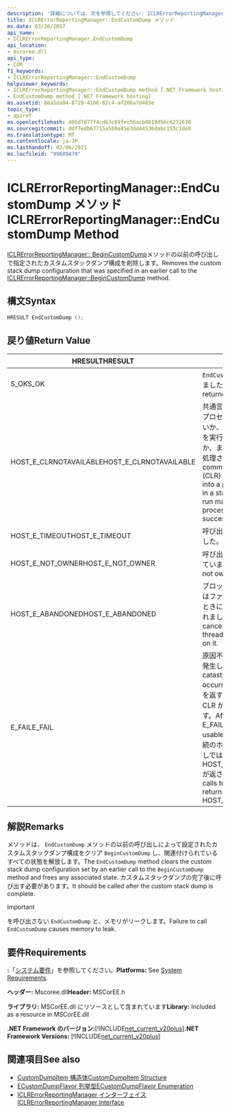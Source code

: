 ```yaml
---
description: '詳細については、次を参照してください: ICLRErrorReportingManager:: EndCustomDump メソッド'
title: ICLRErrorReportingManager::EndCustomDump メソッド
ms.date: 03/30/2017
api_name:
- ICLRErrorReportingManager.EndCustomDump
api_location:
- mscoree.dll
api_type:
- COM
f1_keywords:
- ICLRErrorReportingManager::EndCustomDump
helpviewer_keywords:
- ICLRErrorReportingManager::EndCustomDump method [.NET Framework hosting]
- EndCustomDump method [.NET Framework hosting]
ms.assetid: 88a5da04-8729-4108-82c4-af206a7d483e
topic_type:
- apiref
ms.openlocfilehash: 406d7d77f4cd63c69fec56acb0819d56c6271630
ms.sourcegitcommit: ddf7edb67715a5b9a45e3dd44536dabc153c1de0
ms.translationtype: MT
ms.contentlocale: ja-JP
ms.lasthandoff: 02/06/2021
ms.locfileid: "99689470"
---
```

# <a name="iclrerrorreportingmanagerendcustomdump-method"></a><span data-ttu-id="228d4-103">ICLRErrorReportingManager::EndCustomDump メソッド</span><span class="sxs-lookup"><span data-stu-id="228d4-103">ICLRErrorReportingManager::EndCustomDump Method</span></span>

<span data-ttu-id="228d4-104">[ICLRErrorReportingManager:: BeginCustomDump](iclrerrorreportingmanager-begincustomdump-method.md)メソッドの以前の呼び出しで指定されたカスタムスタックダンプ構成を削除します。</span><span class="sxs-lookup"><span data-stu-id="228d4-104">Removes the custom stack dump configuration that was specified in an earlier call to the [ICLRErrorReportingManager::BeginCustomDump](iclrerrorreportingmanager-begincustomdump-method.md) method.</span></span>  
  
## <a name="syntax"></a><span data-ttu-id="228d4-105">構文</span><span class="sxs-lookup"><span data-stu-id="228d4-105">Syntax</span></span>  
  
```cpp  
HRESULT EndCustomDump ();  
```  
  
## <a name="return-value"></a><span data-ttu-id="228d4-106">戻り値</span><span class="sxs-lookup"><span data-stu-id="228d4-106">Return Value</span></span>  
  
|<span data-ttu-id="228d4-107">HRESULT</span><span class="sxs-lookup"><span data-stu-id="228d4-107">HRESULT</span></span>|<span data-ttu-id="228d4-108">説明</span><span class="sxs-lookup"><span data-stu-id="228d4-108">Description</span></span>|  
|-------------|-----------------|  
|<span data-ttu-id="228d4-109">S_OK</span><span class="sxs-lookup"><span data-stu-id="228d4-109">S_OK</span></span>|<span data-ttu-id="228d4-110">`EndCustomDump` 正常に返されました。</span><span class="sxs-lookup"><span data-stu-id="228d4-110">`EndCustomDump` returned successfully.</span></span>|  
|<span data-ttu-id="228d4-111">HOST_E_CLRNOTAVAILABLE</span><span class="sxs-lookup"><span data-stu-id="228d4-111">HOST_E_CLRNOTAVAILABLE</span></span>|<span data-ttu-id="228d4-112">共通言語ランタイム (CLR) がプロセスに読み込まれていないか、CLR がマネージコードを実行できない状態であるか、または呼び出しが正常に処理されていません。</span><span class="sxs-lookup"><span data-stu-id="228d4-112">The common language runtime (CLR) has not been loaded into a process, or the CLR is in a state in which it cannot run managed code or process the call successfully.</span></span>|  
|<span data-ttu-id="228d4-113">HOST_E_TIMEOUT</span><span class="sxs-lookup"><span data-stu-id="228d4-113">HOST_E_TIMEOUT</span></span>|<span data-ttu-id="228d4-114">呼び出しがタイムアウトしました。</span><span class="sxs-lookup"><span data-stu-id="228d4-114">The call timed out.</span></span>|  
|<span data-ttu-id="228d4-115">HOST_E_NOT_OWNER</span><span class="sxs-lookup"><span data-stu-id="228d4-115">HOST_E_NOT_OWNER</span></span>|<span data-ttu-id="228d4-116">呼び出し元がロックを所有していません。</span><span class="sxs-lookup"><span data-stu-id="228d4-116">The caller does not own the lock.</span></span>|  
|<span data-ttu-id="228d4-117">HOST_E_ABANDONED</span><span class="sxs-lookup"><span data-stu-id="228d4-117">HOST_E_ABANDONED</span></span>|<span data-ttu-id="228d4-118">ブロックされたスレッドまたはファイバーが待機しているときに、イベントが取り消されました。</span><span class="sxs-lookup"><span data-stu-id="228d4-118">An event was canceled while a blocked thread or fiber was waiting on it.</span></span>|  
|<span data-ttu-id="228d4-119">E_FAIL</span><span class="sxs-lookup"><span data-stu-id="228d4-119">E_FAIL</span></span>|<span data-ttu-id="228d4-120">原因不明の致命的なエラーが発生しました。</span><span class="sxs-lookup"><span data-stu-id="228d4-120">An unknown catastrophic failure occurred.</span></span> <span data-ttu-id="228d4-121">メソッドが E_FAIL を返すと、そのプロセス内で CLR が使用できなくなります。</span><span class="sxs-lookup"><span data-stu-id="228d4-121">After a method returns E_FAIL, the CLR is no longer usable within the process.</span></span> <span data-ttu-id="228d4-122">後続のホストメソッドの呼び出しでは HOST_E_CLRNOTAVAILABLE が返されます。</span><span class="sxs-lookup"><span data-stu-id="228d4-122">Subsequent calls to hosting methods return HOST_E_CLRNOTAVAILABLE.</span></span>|  
  
## <a name="remarks"></a><span data-ttu-id="228d4-123">解説</span><span class="sxs-lookup"><span data-stu-id="228d4-123">Remarks</span></span>  

 <span data-ttu-id="228d4-124">メソッドは、 `EndCustomDump` メソッドの以前の呼び出しによって設定されたカスタムスタックダンプ構成をクリア `BeginCustomDump` し、関連付けられているすべての状態を解放します。</span><span class="sxs-lookup"><span data-stu-id="228d4-124">The `EndCustomDump` method clears the custom stack dump configuration set by an earlier call to the `BeginCustomDump` method and frees any associated state.</span></span> <span data-ttu-id="228d4-125">カスタムスタックダンプの完了後に呼び出す必要があります。</span><span class="sxs-lookup"><span data-stu-id="228d4-125">It should be called after the custom stack dump is complete.</span></span>  
  
> [!IMPORTANT]
> <span data-ttu-id="228d4-126">を呼び出さない `EndCustomDump` と、メモリがリークします。</span><span class="sxs-lookup"><span data-stu-id="228d4-126">Failure to call `EndCustomDump` causes memory to leak.</span></span>  
  
## <a name="requirements"></a><span data-ttu-id="228d4-127">要件</span><span class="sxs-lookup"><span data-stu-id="228d4-127">Requirements</span></span>  

 <span data-ttu-id="228d4-128">**:**「[システム要件](../../get-started/system-requirements.md)」を参照してください。</span><span class="sxs-lookup"><span data-stu-id="228d4-128">**Platforms:** See [System Requirements](../../get-started/system-requirements.md).</span></span>  
  
 <span data-ttu-id="228d4-129">**ヘッダー:** Mscoree.dll</span><span class="sxs-lookup"><span data-stu-id="228d4-129">**Header:** MSCorEE.h</span></span>  
  
 <span data-ttu-id="228d4-130">**ライブラリ:** MSCorEE.dll にリソースとして含まれています</span><span class="sxs-lookup"><span data-stu-id="228d4-130">**Library:** Included as a resource in MSCorEE.dll</span></span>  
  
 <span data-ttu-id="228d4-131">**.NET Framework のバージョン:**[!INCLUDE[net_current_v20plus](../../../../includes/net-current-v20plus-md.md)]</span><span class="sxs-lookup"><span data-stu-id="228d4-131">**.NET Framework Versions:** [!INCLUDE[net_current_v20plus](../../../../includes/net-current-v20plus-md.md)]</span></span>  
  
## <a name="see-also"></a><span data-ttu-id="228d4-132">関連項目</span><span class="sxs-lookup"><span data-stu-id="228d4-132">See also</span></span>

- [<span data-ttu-id="228d4-133">CustomDumpItem 構造体</span><span class="sxs-lookup"><span data-stu-id="228d4-133">CustomDumpItem Structure</span></span>](customdumpitem-structure.md)
- [<span data-ttu-id="228d4-134">ECustomDumpFlavor 列挙型</span><span class="sxs-lookup"><span data-stu-id="228d4-134">ECustomDumpFlavor Enumeration</span></span>](ecustomdumpflavor-enumeration.md)
- [<span data-ttu-id="228d4-135">ICLRErrorReportingManager インターフェイス</span><span class="sxs-lookup"><span data-stu-id="228d4-135">ICLRErrorReportingManager Interface</span></span>](iclrerrorreportingmanager-interface.md)
